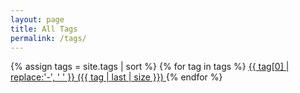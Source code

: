 ```yaml
---
layout: page
title: All Tags
permalink: /tags/
---
```

<link rel="stylesheet" href="https://cdnjs.cloudflare.com/ajax/libs/font-awesome/4.7.0/css/font-awesome.min.css">

{% assign tags = site.tags | sort %}
{% for tag in tags %}
 <span class="site-tag">
    <a href="/tags/{{ tag | first | slugify }}/"
        style="font-size: {{ tag | last | size  |  times: 4 | plus: 80  }}%">
            {{ tag[0] | replace:'-', ' ' }} ({{ tag | last | size }})
    </a>
</span>
{% endfor %}
